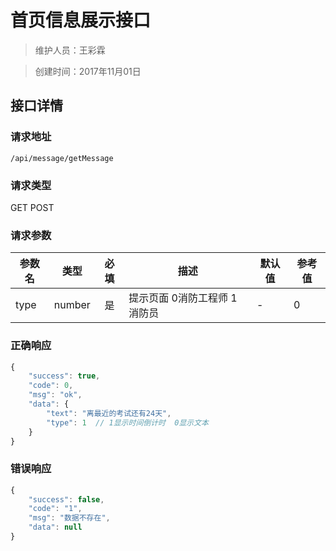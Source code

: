 # 首页信息展示接口

> 维护人员：王彩霖

> 创建时间：2017年11月01日

## 接口详情

### 请求地址
```
/api/message/getMessage
```

### 请求类型
GET POST

### 请求参数
| 参数名 | 类型 | 必填 | 描述 | 默认值 | 参考值 |
| --- | :---: | :---: | --- | --- | --- |
| type | number | 是 | 提示页面 0消防工程师 1消防员 | - | 0 |

### 正确响应
```javascript
{
    "success": true,
    "code": 0,
    "msg": "ok",
    "data": {
        "text": "离最近的考试还有24天",
        "type": 1  // 1显示时间倒计时  0显示文本
    }
}
```

### 错误响应
```javascript
{
    "success": false,
    "code": "1",
    "msg": "数据不存在",
    "data": null
}
```
